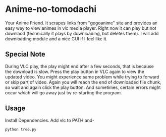 # Anime-no-tomodachi
Your Anime Friend. It scrapes links from "gogoanime" site and provides an easy way to view animes in vlc media player. Right now it can play but not downlaod (technically it plays by downloading, but deletes them). I will add downloading module and a nice GUI if I feel like it.
## Special Note
During VLC play, the play might end after a few seconds, that is because the download is slow. Press the play button in VLC again to view the updated video. You might experience same problem while trying to forward or skip part of video. Again you will reach the end of downloaded file chunk, so wait and again click the play button. And sometimes, certain errors might occur which will go away just by re-starting the program.
## Usage
Install Dependencies. Add vlc to PATH and-
```
python tree.py
```
